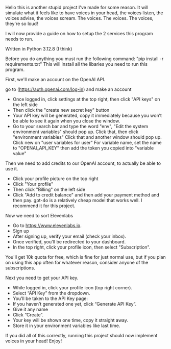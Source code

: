 Hello this is another stupid project I've made for some reason. It will simulate what it feels like
to have voices in your head, the voices listen, the voices advise, the voices scream. The voices. The voices.
The voices, they're so loud!

I will now provide a guide on how to setup the 2 services this program needs to run.

Written in Python 3.12.8 (I think)

Before you do anything you must run the following command:
"pip install -r requirements.txt"
This will install all the libaries you need to run this program.

First, we'll make an account on the OpenAI API.

go to (https://auth.openai.com/log-in) and make an account
- Once logged in, click settings at the top right, then click "API keys" on the left side
- Then click the "create new secret key" button
- Your API key will be generated, copy it immediately because you won’t be able to see it again when you close the window.
- Go to your search bar and type the word "env", "Edit the system environment variables" should pop up. Click that, then click "environment variables" Click that and another window should pop up. Click new on "user variables for user" For variable name, set the name to "OPENAI_API_KEY" then add the token you copied into "variable value"

Then we need to add credits to our OpenAI account, to actually be able to use it.

- Click your profile picture on the top right
- Click "Your profile"
- Then click "Billing" on the left side
- Click "Add to credit balance" and then add your payment method and then pay. gpt-4o is a relatively cheap model that works well.
I recommend it for this project.

Now we need to sort Elevenlabs

- Go to https://www.elevenlabs.io.
- Sign up
- After signing up, verify your email (check your inbox).
- Once verified, you'll be redirected to your dashboard.
- In the top right, click your profile icon, then select "Subscription".

You'll get 10k quota for free, which is fine for just normal use, but if you plan on using this
app often for whatever reason, consider anyone of the subscriptions.

Next you need to get your API key.

- While logged in, click your profile icon (top right corner).
- Select “API Key” from the dropdown.
- You’ll be taken to the API Key page:
- If you haven’t generated one yet, click “Generate API Key”.
- Give it any name
- Click “Create”.
- Your key will be shown one time, copy it straight away.
- Store it in your environment variables like last time.

If you did all of this correctly, running this project should now implement voices in your head!
Enjoy!
